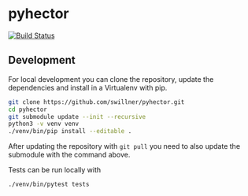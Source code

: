 # pyhector

[![Build Status](https://img.shields.io/travis/swillner/pyhector.svg)](https://travis-ci.org/swillner/pyhector)

## Development

For local development you can clone the repository, update the dependencies
and install in a Virtualenv with pip.

```bash
git clone https://github.com/swillner/pyhector.git
cd pyhector
git submodule update --init --recursive
python3 -v venv venv
./venv/bin/pip install --editable .
```

After updating the repository with `git pull` you need to also update the
submodule with the command above.

Tests can be run locally with

```bash
./venv/bin/pytest tests
```
